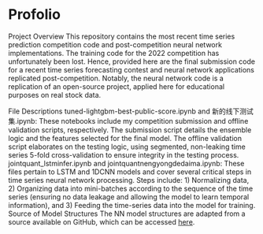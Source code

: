 # Profolio
Project Overview
This repository contains the most recent time series prediction competition code and post-competition neural network implementations. The training code for the 2022 competition has unfortunately been lost. Hence, provided here are the final submission code for a recent time series forecasting contest and neural network applications replicated post-competition. Notably, the neural network code is a replication of an open-source project, applied here for educational purposes on real stock data.

File Descriptions
tuned-lightgbm-best-public-score.ipynb and 新的线下测试集.ipynb: These notebooks include my competition submission and offline validation scripts, respectively. The submission script details the ensemble logic and the features selected for the final model. The offline validation script elaborates on the testing logic, using segmented, non-leaking time series 5-fold cross-validation to ensure integrity in the testing process.
jointquant_lstminfer.ipynb and jointquantnengyongdedaima.ipynb: These files pertain to LSTM and 1DCNN models and cover several critical steps in time series neural network processing. Steps include: 1) Normalizing data, 2) Organizing data into mini-batches according to the sequence of the time series (ensuring no data leakage and allowing the model to learn temporal information), and 3) Feeding the time-series data into the model for training.
Source of Model Structures
The NN model structures are adapted from a source available on GitHub, which can be accessed [here](https://github.com/nimashahbazi/optiver-trading-close).
